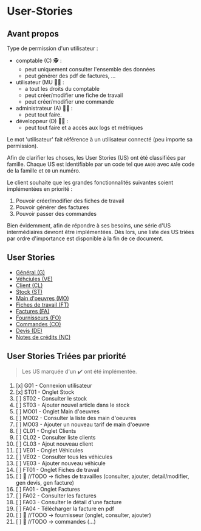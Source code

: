 # User-Stories

## Avant propos 
Type de permission d'un utilisateur :
- comptable (C) 🕵️ :
  - peut uniquement consulter l'ensemble des données
  - peut générer des pdf de factures, ...
- utilisateur (MU 👷‍♂️ :
  - a tout les droits du comptable
  - peut créer/modifier une fiche de travail
  - peut créer/modifier une commande
- administrateur (A) 👨‍💼 : 
  - peut tout faire.
- développeur (D) 👨‍💻 :
  - peut tout faire et a accès aux logs et métriques 

Le mot 'utilisateur' fait référence à un utilisateur connecté (peu importe sa permission).

Afin de clarifier les choses, les User Stories (US) ont été classifiées par famille.
Chaque US est identifiable par un code tel que `AA00` avec `AA`le code de la famille et `00` un numéro. 

Le client souhaite que les grandes fonctionnalités suivantes soient implémentées en priorité :
1. Pouvoir créer/modifier des fiches de travail
2. Pouvoir générer des factures
3. Pouvoir passer des commandes 

Bien évidemment, afin de répondre à ses besoins, une série d'US intermédiaires devront être implémentées. Dès lors, une liste des US triées par ordre d'importance est disponible à la fin de ce document.

## User Stories

<ul>
    <li><a href="US_1_general">Général (G)</a></li>
    <li><a href="US_2_vehicules">Véhciules (VE)</a></li>
    <li><a href="US_3_clients">Client (CL)</a></li>
    <li><a href="US_4_stock">Stock (ST)</a></li>
    <li><a href="US_5_main-oeuvres">Main d'oeuvres (MO)</a></li>
    <li><a href="US_6_fiches-travail">Fiches de travail (FT)</a></li>
    <li><a href="US_7_factures">Factures (FA)</a></li>
    <li><a href="US_8_fournisseur">Fournisseurs (FO)</a></li>
    <li><a href="US_9_commandes">Commandes (CO)</a></li>
    <li><a href="US_10_devis">Devis (DE)</a></li>
    <li><a href="US_11_note-credit">Notes de crédits (NC)</a></li>
</ul>


## User Stories Triées par priorité
> Les US marquée d'un ✔️ ont été implémentée. 
1. [x] G01 - Connexion utilisateur
2. [x] ST01 - Onglet Stock
3. [ ] ST02 - Consulter le stock
4. [ ] ST03 - Ajouter nouvel article dans le stock
5. [ ] MO01 - Onglet Main d'oeuvres
6. [ ] MO02 - Consulter la liste des main d'oeuvres
7. [ ] MO03 - Ajouter un nouveau tarif de main d'oeuvre
8. [ ] CL01 - Onglet Clients
9. [ ] CL02 - Consulter liste clients
10. [ ] CL03 - Ajout nouveau client
11. [ ] VE01 - Onglet Véhicules
12. [ ] VE02 - Consulter tous les véhicules
13. [ ] VE03 - Ajouter nouveau véhicule
14. [ ] FT01 - Onglet Fiches de travail
15. [ ] 🔸 //TODO -> fiches de travailles (consulter, ajouter, detail/modifier, gen devis, gen facture)
16. [ ] FA01 - Onglet Factures
17. [ ] FA02 - Consulter les factures
18. [ ] FA03 - Consulter le détail d'une facture 
19. [ ] FA04 - Télécharger la facture en pdf
20. [ ] 🔸 //TODO -> fournisseur (onglet, consulter, ajouter)
21. [ ] 🔸 //TODO -> commandes (...)
